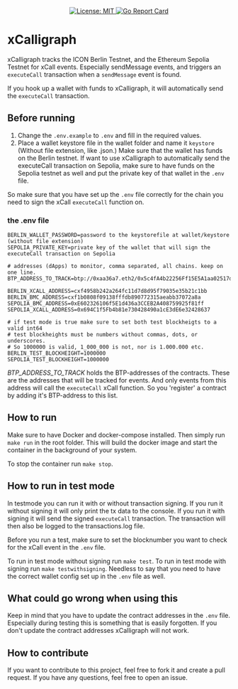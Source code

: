
<p align="center">
  <a href="./LICENSE">
    <img src="https://img.shields.io/badge/License-MIT-blue.svg" alt="License: MIT">
  </a>

  <!-- make one for go ref stuff -->
  <a href="https://goreportcard.com/report/github.com/onyxgrid/xCalligraph">
    <img src="https://goreportcard.com/badge/github.com/onyxgrid/xCalligraph" alt="Go Report Card">
  </a>
</p>

# xCalligraph

xCalligraph tracks the ICON Berlin Testnet, and the Ethereum Sepolia Testnet for xCall events. Especially sendMessage events, and triggers an `executeCall` transaction when a `sendMessage` event is found.

If you hook up a wallet with funds to xCalligraph, it will automatically send the `executeCall` transaction.

## Before running
1. Change the `.env.example` to `.env` and fill in the required values.
2. Place a wallet keystore file in the wallet folder and name it `keystore` (Without file extension, like .json.) Make sure that the wallet has funds on the Berlin testnet. If want to use xCalligraph to automatically send the executeCall transaction on Sepolia, make sure to have funds on the Sepolia testnet as well and put the private key of that wallet in the `.env` file.

So make sure that you have set up the `.env` file correctly for the chain you need to sign the xCall `executeCall` function on. 

### the .env file
```
BERLIN_WALLET_PASSWORD=password to the keystorefile at wallet/keystore (without file extension)
SEPOLIA_PRIVATE_KEY=private key of the wallet that will sign the executeCall transaction on Sepolia

# addresses (dApps) to monitor, comma separated, all chains. keep on one line.
BTP_ADDRESS_TO_TRACK=btp://0xaa36a7.eth2/0x5c4fA4b22256Ff15E5A1aa02517d07d17cF7A7bE,btp://0x7.icon/cx3723d8cb8d8ac7da29f692ce2abc8156423631be

BERLIN_XCALL_ADDRESS=cxf4958b242a264fc11d7d8d95f79035e35b21c1bb
BERLIN_BMC_ADDRESS=cxf1b0808f09138fffdb890772315aeabb37072a8a
SEPOLIA_BMC_ADDRESS=0xE602326106f5E1d436a3CCEB2A408759925f81ff
SEPOLIA_XCALL_ADDRESS=0x694C1f5Fb4b81e730428490a1cE3dE6e32428637

# if test mode is true make sure to set both test blockheigts to a valid int64 
# test blockheights must be numbers without commas, dots, or underscores. 
# So 1000000 is valid, 1_000_000 is not, nor is 1.000.000 etc.
BERLIN_TEST_BLOCKHEIGHT=1000000
SEPOLIA_TEST_BLOCKHEIGHT=1000000
```

_BTP_ADDRESS_TO_TRACK_ holds the BTP-addresses of the contracts. These are the addresses that will be tracked for events. And only events from this address will call the `executeCall` xCall function. So you 'register' a contract by adding it's BTP-address to this list.

## How to run
Make sure to have Docker and docker-compose installed. Then simply run `make run` in the root folder. This will build the docker image and start the container in the background of your system. 

To stop the container run `make stop`.

## How to run in test mode
In testmode you can run it with or without transaction signing. If you run it without signing it will only print the tx data to the console. If you run it with signing it will send the signed `executeCall` transaction. The transaction will then also be logged to the transactions.log file.

Before you run a test, make sure to set the blocknumber you want to check for the xCall event in the `.env` file.

To run in test mode without signing run `make test`. To run in test mode with signing run `make testwithsigning`. Needless to say that you need to have the correct wallet config set up in the `.env` file as well.

## What could go wrong when using this
Keep in mind that you have to update the contract addresses in the `.env` file. Especially during testing this is something that is easily forgotten. If you don't update the contract addresses xCalligraph will not work.

## How to contribute
If you want to contribute to this project, feel free to fork it and create a pull request. If you have any questions, feel free to open an issue.
